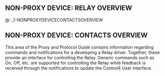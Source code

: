 ## NON-PROXY DEVICE: RELAY OVERVIEW

@: _1-NONPROXYDEVICECONTACTSOVERVIEW
## NON-PROXY DEVICE: CONTACTS OVERVIEW

This area of the Proxy and Protocol Guide contains information regarding commands and notifications for a developing a Relay driver. Together, these provide an interface for controlling the Relay.  Generic commands such as On, Off, etc. are supported for controlling the Relay while feedback is received through the notifications to update the Control4 User Interface.
